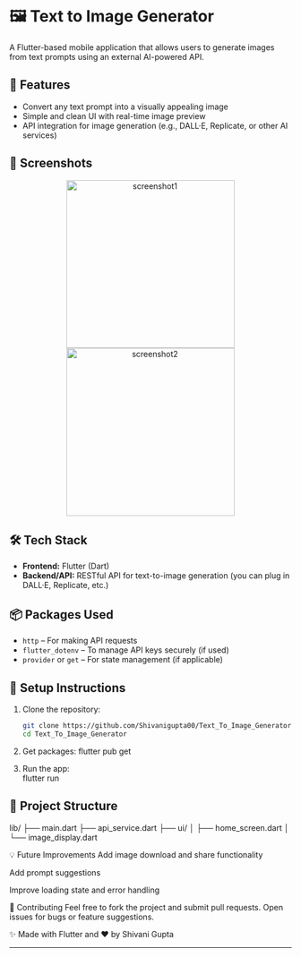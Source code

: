 # 🖼️ Text to Image Generator

A Flutter-based mobile application that allows users to generate images from text prompts using an external AI-powered API.

## 🚀 Features

- Convert any text prompt into a visually appealing image
- Simple and clean UI with real-time image preview
- API integration for image generation (e.g., DALL·E, Replicate, or other AI services)

## 📱 Screenshots

<!-- Add screenshots in assets folder and link them here -->
<p align="center">
  <img width="300" alt="screenshot1" src="https://github.com/user-attachments/assets/6d94880e-cdfb-4030-b0c1-6113304e1671" />
  <img width="300" alt="screenshot2" src="https://github.com/user-attachments/assets/3b8412cd-0efc-4e23-a99e-31aa7b0222c0" />
</p>




## 🛠️ Tech Stack

- **Frontend:** Flutter (Dart)
- **Backend/API:** RESTful API for text-to-image generation (you can plug in DALL·E, Replicate, etc.)

## 📦 Packages Used

- `http` – For making API requests
- `flutter_dotenv` – To manage API keys securely (if used)
- `provider` or `get` – For state management (if applicable)

## 🔧 Setup Instructions

1. Clone the repository:
   ```bash
   git clone https://github.com/Shivanigupta00/Text_To_Image_Generator.git
   cd Text_To_Image_Generator
2. Get packages:
    flutter pub get

3. Run the app:  
    flutter run

## 📁 Project Structure

lib/
├── main.dart
├── api_service.dart
├── ui/
│ ├── home_screen.dart
│ └── image_display.dart
   
💡 Future Improvements
Add image download and share functionality

Add prompt suggestions

Improve loading state and error handling

🙌 Contributing
Feel free to fork the project and submit pull requests. Open issues for bugs or feature suggestions.

✨ Made with Flutter and ❤️ by Shivani Gupta

---
